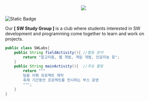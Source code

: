<h1 align="center">
    <img src = "https://capsule-render.vercel.app/api?type=waving&height=300&color=000000&text=%20%EC%B2%AD%EC%9B%90%EA%B3%A0%EB%93%B1%ED%95%99%EA%B5%90%20SW%20%EC%97%B0%EA%B5%AC%EB%B0%98%20%20%20%20%20%20%20%20%20%20%20%20%20%20%20%20%20%20%20%20%20%20%20%20%20%20%20%20%20%20%20%20%20%20%20%20%20%20%20%20%20%20&section=header&reversal=false&textBg=true&fontColor=07ff94&animation=fadeIn&fontAlignY=20&fontAlign=32&desc=Cheongwon%20Software%20Study%20Group&fontSize=50&descAlignY=41&descAlign=20"/>
</h1>
<img alt="Static Badge" src="https://img.shields.io/badge/%40cw__software25-%23FF0069?style=flat-square&logo=instagram&logoColor=white&logoSize=20&link=https%3A%2F%2Fwww.instagram.com%2Fcw_software25%2F">


Our **[ SW Study Group ]** is a club where students interested in SW development and programming come together to learn and work on projects.
```java
public class SWLabs{
    public String fieldActivity(){ //활동 분야
        return "알고리즘, 웹 개발, 게임 개발, 인공지능 등";
    }
    public String mainActivity(){  //주요 활동
        return """
        팀을 이뤄 프로젝트 제작
        축제 기간동안 프로젝트를 전시하는 부스 운영
        """;
    }
}
```
